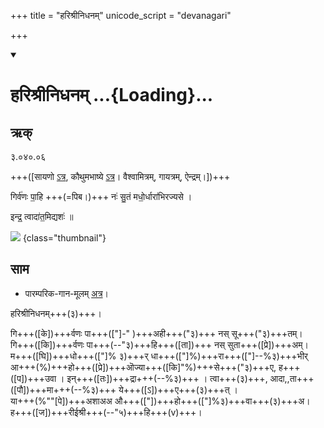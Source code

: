 +++
title = "हरिश्रीनिधनम्"
unicode_script = "devanagari"

+++
<div class="js_include" includetitle="false" newlevelforh1="1" unfilled url="/vedAH_sAma/paravastu-sAma/devaH/indraH/harishrInidhanam/">
<details open><summary><h1>हरिश्रीनिधनम् ...{Loading}...</h1></summary>

## ऋक्

३.०४०.०६

+++([सायणो [ऽत्र](https://archive.org/stream/RgVedaWithSayanasCommentaryPart2/rv_sayanabhasya_part2#page/n444/mode/1up&sa=D&ust=1542406658546000), कौथुमभाष्ये [ऽत्र](https://archive.org/details/SamaVedaSanhitaWithSayanabhashyaVolume1SatyavrataSamasrami1874bis_201804/page/n477)। वैश्वामित्रम्, गायत्रम्, ऐन्द्रम्।])+++

गिर्व॑णः पा॒हि +++(=पिब।)+++ नः॑ सु॒तं मधो॒र्धारा॑भिरज्यसे ।

इन्द्र॒ त्वादा॑त॒मिद्यशः॑ ॥

![](/devaH/AryaH/hindukaH/indraH/images/indra-squeezing-soma-into-mouth.jpg)
{class="thumbnail"}

## साम

- पारम्परिक-गान-मूलम् [अत्र](https://archive.org/stream/sAmaveda-jaiminIya-paravastu-paramparA-docs/AASHEERVACHANA%20SAAMAANI%23mode/1up&sa=D&ust=1542406658547000)।
<div caption="रामानुजार्यः 1974 " class="audioEmbed" src="https://archive
.org/download/jaiminIya-sAma-gAna-paravastu-tradition-rAmAnuja/hari-shrI-nidhanam.mp3"></div>
<div caption="गोपालार्यः 2015  " class="audioEmbed" src="https://archive
.org/download/jaiminIya-sAma-gAna-paravastu-tradition-gopAla-2015/hari-shrI-nidhanam.mp3"></div>
<div caption="गोपालपवनयोर् अनुवचनम् 2015 1x" class="audioEmbed" src="https://archive
.org/download/jaiminIya-sAma-gAna-paravastu-tradition-anuvachanam-gopAla-pavana-2015/hari-shrI-nidhanam.mp3"></div>
<div caption="गोपालपवनयोर् अनुवचनम् 2015 1.5x" class="audioEmbed" src="https://archive
.org/download/jaiminIya-sAma-gAna-paravastu-tradition-anuvachanam-gopAla-pavana-2015-150p-speed/hari-shrI-nidhanam.mp3"></div>

हरिश्रीनिधनम्+++(३)+++।

गि+++([के])+++र्वणः पा+++(["]-" )+++अही+++("३)+++ नस् सू+++("३)+++तम्।  
गि+++([कि])+++र्वणः पा+++(--"३)+++हि+++([ता])+++ नस् सुता+++([प्रे])+++अम्।  
म+++([घि])+++धो+++(["]% ३)+++र् धा+++(["]%)+++रा+++(["]--%३)+++भीर् आ+++(%)+++हो+++([प्रे])+++ऒज्या+++([कि]"%)+++से+++("३)+++ए, ह+++([प])+++उवा ।
इन्+++([तः])+++द्रा+++(--%३)+++ । त्वा+++(३)+++, आदा,,ता+++([पौ])+++मा+++(--%३)+++ ये+++([ऽ])+++ए+++(३)+++त् ।  
या+++(%""[पे])+++अशाअअ औ+++(["])+++हो+++(["]%३)+++वा+++(३)+++अ।  
ह+++([ज])+++रीईश्री+++(--"५)+++हि+++(v)+++।  
</details>
</div>